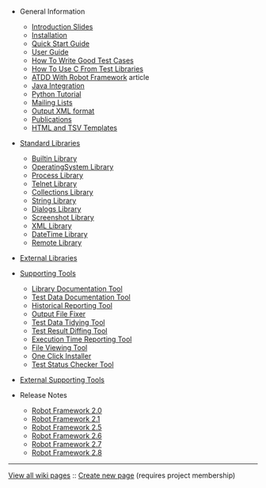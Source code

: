   * General Information
    * [Introduction Slides](IntroductionSlides.md)
    * [Installation](Installation.md)
    * [Quick Start Guide](QuickStartGuide.md)
    * [User Guide](UserGuide.md)
    * [How To Write Good Test Cases](HowToWriteGoodTestCases.md)
    * [How To Use C From Test Libraries](HowToUseC.md)
    * [ATDD With Robot Framework](ATDDWithRobotFrameworkArticle.md) article
    * [Java Integration](JavaIntegration.md)
    * [Python Tutorial](PythonTutorial.md)
    * [Mailing Lists](MailingLists.md)
    * [Output XML format](RobotOutputXml.md)
    * [Publications](Publications.md)
    * [HTML and TSV Templates](Templates.md)

  * [Standard Libraries](TestLibraries.md)
    * [Builtin Library](BuiltInLibrary.md)
    * [OperatingSystem Library](OperatingSystemLibrary.md)
    * [Process Library](ProcessLibrary.md)
    * [Telnet Library](TelnetLibrary.md)
    * [Collections Library](CollectionsLibrary.md)
    * [String Library](StringLibrary.md)
    * [Dialogs Library](DialogsLibrary.md)
    * [Screenshot Library](ScreenshotLibrary.md)
    * [XML Library](XMLLibrary.md)
    * [DateTime Library](DateTimeLibrary.md)
    * [Remote Library](RemoteLibrary.md)

  * [External Libraries](TestLibraries#External_test_libraries.md)

  * [Supporting Tools](SupportingTools.md)
    * [Library Documentation Tool](LibraryDocumentationTool.md)
    * [Test Data Documentation Tool](TestDataDocumentationTool.md)
    * [Historical Reporting Tool](HistoricalReportingTool.md)
    * [Output File Fixer](OutputFileFixingTool.md)
    * [Test Data Tidying Tool](TestDataTidyingTool.md)
    * [Test Result Diffing Tool](TestResultDiffingTool.md)
    * [Execution Time Reporting Tool](ExecutionTimeReportingTool.md)
    * [File Viewing Tool](FileViewingTool.md)
    * [One Click Installer](OneClickInstaller.md)
    * [Test Status Checker Tool](TestStatusCheckerTool.md)

  * [External Supporting Tools](SupportingTools#External_tools.md)

  * Release Notes
    * [Robot Framework 2.0](http://code.google.com/p/robotframework/wiki/ReleaseNotes20)
    * [Robot Framework 2.1](http://code.google.com/p/robotframework/wiki/ReleaseNotes21)
    * [Robot Framework 2.5](http://code.google.com/p/robotframework/wiki/ReleaseNotes25)
    * [Robot Framework 2.6](http://code.google.com/p/robotframework/wiki/ReleaseNotes26)
    * [Robot Framework 2.7](http://code.google.com/p/robotframework/wiki/ReleaseNotes27)
    * [Robot Framework 2.8](http://code.google.com/p/robotframework/wiki/ReleaseNotes28)


---


[View all wiki pages](http://code.google.com/p/robotframework/wiki) ::
[Create new page](http://code.google.com/p/robotframework/w/edit) (requires project membership)